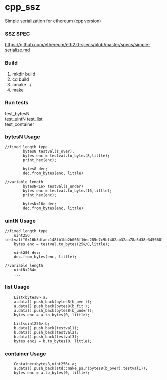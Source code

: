 # cpp_ssz
Simple serialization for ethereum (cpp version)

### SSZ SPEC
https://github.com/ethereum/eth2.0-specs/blob/master/specs/simple-serialize.md

### Build
1. mkdir build
2. cd build
3. cmake ../
4. make

### Run tests
test_bytesN  
test_uintN
test_list  
test_container  

### bytesN Usage
```
//fixed length type
        bytes8 testval(s_over);
        bytes enc = testval.to_bytes(8,little);
        print_hex(enc);

        bytes8 dec;
        dec.from_bytes(enc, little);

//variable length
        bytesN<16> testval(s_under);
        bytes enc = testval.to_bytes(16,little);
        print_hex(enc);

        bytesN<16> dec;
        dec.from_bytes(enc, little);
```

### uintN Usage
```
//fixed length type
    uint256 testval("0x16b3dfaec148fb1bb2b066f10ec285e7c9bf402ab32aa78a5d38e34566810cd2");
    bytes enc = testval.to_bytes(256/8,little);

    uint256 dec;
    dec.from_bytes(enc, little);

//variable length
    uintN<264> 
    ...
```

### list Usage
```
    List<bytes8> a;
    a.data().push_back(bytes8(b_over));
    a.data().push_back(bytes8(b_fit));
    a.data().push_back(bytes8(b_under));
    bytes enc = a.to_bytes(0, little);

    List<uint256> b;
    b.data().push_back(testval1);
    b.data().push_back(testval2);
    b.data().push_back(testval3);
    bytes enc1 = b.to_bytes(0, little);
```

### container Usage
```
    Container<bytes8,uint256> a; 
    a.data().push_back(std::make_pair(bytes8(b_over),testval1));
    bytes enc = a.to_bytes(0, little);
```
